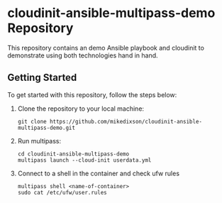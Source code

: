 # cloudinit-ansible-multipass-demo Repository

This repository contains an demo Ansible playbook and cloudinit to demonstrate using both technologies hand in hand.

## Getting Started

To get started with this repository, follow the steps below:

1. Clone the repository to your local machine:

   ```shell
   git clone https://github.com/mikedixson/cloudinit-ansible-multipass-demo.git
2. Run multipass:

   ```shell
   cd cloudinit-ansible-multipass-demo
   multipass launch --cloud-init userdata.yml
3. Connect to a shell in the container and check ufw rules
   ```shell
   multipass shell <name-of-container>
   sudo cat /etc/ufw/user.rules
